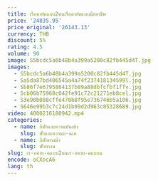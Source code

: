 ```yaml
---
title: เรือคายัคแบบ2คนเรือคายัคแบบมืออาชีพ
price: '24835.95'
price_original: '26143.13'
currency: THB
discount: 5%
rating: 4.5
volume: 90
image: S5bcdc5a6b48b4a399a5200c82fb445d4T.jpg
images:
  - S5bcdc5a6b48b4a399a5200c82fb445d4T.jpg
  - Sa5da87bd406545a4a74f237418134599l.jpg
  - Sb86f7e6795804137b89a88dbfcfbf1ffv.jpg
  - Scb06b75968c042fe91c72c21271eb8cel.jpg
  - S3e90b088cffe470b8f95e736746b5a106.jpg
  - S646e99b3c7c24d1b99d2d963c05328689.jpg
video: 4000216180942.mp4
categories:
  - name: กีฬาและความบันเทิง
    slug: ฬาและความบ-นเท
  - name: กีฬาทางน้ำ
    slug: ฬาทางน
slug: เร-อคาย-คแบบ2คนเร-อคาย-คแบบม
encode: oCXocA6
lang: th
---
```

  